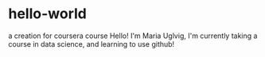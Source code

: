 # hello-world
a creation for coursera course
Hello! I'm Maria Uglvig, I'm currently taking a course in data science, and learning to use github!
